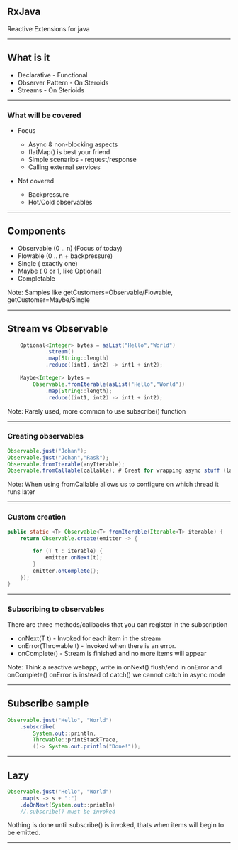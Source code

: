 ## RxJava

Reactive Extensions for java

---

## What is it

* Declarative - Functional 
* Observer Pattern - On Steroids
* Streams - On Sterioids

---

### What will be covered

* Focus
    * Async & non-blocking aspects
    * flatMap() is best your friend
    * Simple scenarios - request/response
    * Calling external services

* Not covered
    * Backpressure
    * Hot/Cold observables

---

## Components  

* Observable  (0 .. n) (Focus of today)
* Flowable    (0 .. n + backpressure)
* Single      ( exactly one)
* Maybe       ( 0 or 1, like Optional)
* Completable 


Note: Samples like getCustomers=Observable/Flowable, getCustomer=Maybe/Single

---

## Stream vs Observable
```java
    Optional<Integer> bytes = asList("Hello","World")
            .stream()
            .map(String::length)
            .reduce((int1, int2) -> int1 + int2);

    Maybe<Integer> bytes = 
        Observable.fromIterable(asList("Hello","World"))
            .map(String::length);
            .reduce((int1, int2) -> int1 + int2);
```

Note: Rarely used, more common to use subscribe() function

---

### Creating observables

```java
Observable.just("Johan");
Observable.just("Johan","Rask");
Observable.fromIterable(anyIterable);
Observable.fromCallable(callable); # Great for wrapping async stuff (later)
```
Note: When using fromCallable allows us to configure on which thread it runs later

---

### Custom creation

```java    
public static <T> Observable<T> fromIterable(Iterable<T> iterable) {
    return Observable.create(emitter -> {

        for (T t : iterable) {
            emitter.onNext(t);
        }
        emitter.onComplete();
    });
}
```

---

### Subscribing to observables

There are three methods/callbacks that you can register in the subscription

* onNext(T t) - Invoked for each item in the stream
* onError(Throwable t) - Invoked when there is an error.
* onComplete() - Stream is finished and no more items will appear

Note: Think a reactive webapp, write in onNext() flush/end in onError and onComplete()
onError is instead of catch() we cannot catch in async mode

---

## Subscribe sample

```java
Observable.just("Hello", "World")
    .subscribe(
        System.out::println,
        Throwable::printStackTrace,
        ()-> System.out.println("Done!"));
```

---

## Lazy
```java
Observable.just("Hello", "World")
    .map(s -> s + ":")
    .doOnNext(System.out::println)
    //.subscribe() must be invoked
```
Nothing is done until subscribe() is invoked, thats when items will begin to be emitted.

---

